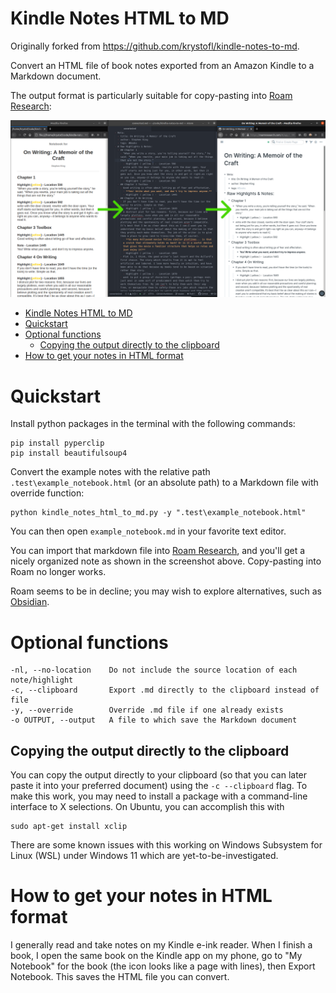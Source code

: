 # Kindle Notes HTML to MD

Originally forked from https://github.com/krystofl/kindle-notes-to-md.

Convert an HTML file of book notes exported from an Amazon Kindle to a Markdown document.

The output format is particularly suitable for copy-pasting into
[Roam Research](https://roamresearch.com):

![Screenshot](kindle_notes_html_to_md_screenshot.png)

<!-- TOC -->
* [Kindle Notes HTML to MD](#kindle-notes-html-to-md)
* [Quickstart](#quickstart)
* [Optional functions](#optional-functions)
  * [Copying the output directly to the clipboard](#copying-the-output-directly-to-the-clipboard)
* [How to get your notes in HTML format](#how-to-get-your-notes-in-html-format)
<!-- TOC -->

# Quickstart

Install python packages in the terminal with the following commands:

    pip install pyperclip
    pip install beautifulsoup4

Convert the example notes with the relative path `.test\example_notebook.html` (or an absolute path) to a Markdown file with override function:

    python kindle_notes_html_to_md.py -y ".test\example_notebook.html" 

You can then open `example_notebook.md` in your favorite text editor.

You can import that markdown file into [Roam Research](https://roamresearch.com),
and you'll get a nicely organized note as shown in the screenshot above.
Copy-pasting into Roam no longer works.

Roam seems to be in decline; you may wish to explore alternatives,
such as [Obsidian](https://obsidian.md/).

# Optional functions

    -nl, --no-location    Do not include the source location of each note/highlight
    -c, --clipboard       Export .md directly to the clipboard instead of file
    -y, --override        Override .md file if one already exists
    -o OUTPUT, --output   A file to which save the Markdown document

## Copying the output directly to the clipboard

You can copy the output directly to your clipboard (so that you can later paste it into your preferred document) using the `-c --clipboard` flag. To
make this work, you may need to install a package with a command-line interface to X selections. On Ubuntu, you can accomplish this with

```
sudo apt-get install xclip
```

There are some known issues with this working on Windows Subsystem for Linux (WSL) under Windows 11 which are yet-to-be-investigated.

# How to get your notes in HTML format

I generally read and take notes on my Kindle e-ink reader. When I finish a book, I open the same book on the Kindle app on my phone, go to "My
Notebook" for the book (the icon looks like a page with lines), then Export Notebook. This saves the HTML file you can convert.

